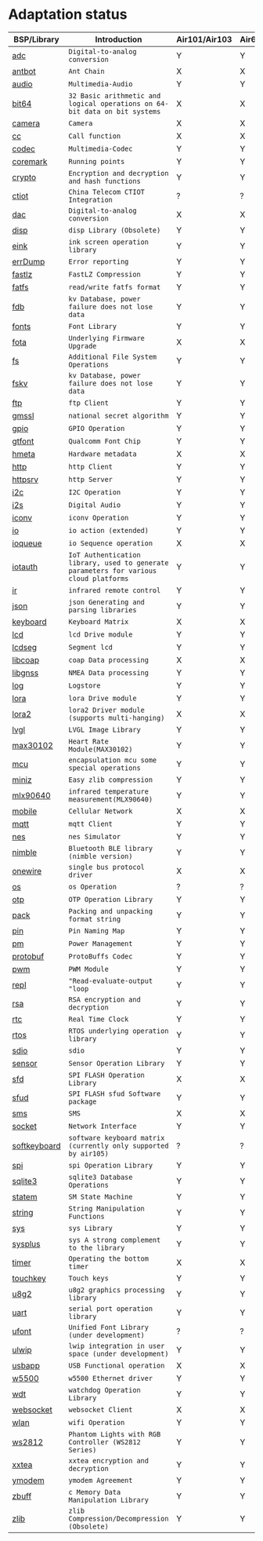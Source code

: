 # Adaptation status

|BSP/Library | Introduction|Air101/Air103|Air601|Air105|ESP32C3|ESP32S3|Air780E/Air700E|Air780EP|
|---|---|---|---|---|---|---|---|---|
|[adc](adc.md)|`Digital-to-analog conversion`|Y|Y|Y|Y|Y|Y|Y|
|[antbot](antbot.md)|`Ant Chain`|X|X|X|X|X|Y|X|
|[audio](audio.md)|`Multimedia-Audio`|Y|Y|Y|X|X|Y|Y|
|[bit64](bit64.md)|`32 Basic arithmetic and logical operations on 64-bit data on bit systems`|X|X|Y|Y|Y|Y|Y|
|[camera](camera.md)|`Camera`|X|X|Y|X|X|X|X|
|[cc](cc.md)|`Call function`|X|X|X|X|X|X|Y|
|[codec](codec.md)|`Multimedia-Codec`|Y|Y|Y|X|X|Y|Y|
|[coremark](coremark.md)|`Running points`|Y|Y|Y|Y|Y|Y|Y|
|[crypto](crypto.md)|`Encryption and decryption and hash functions`|Y|Y|Y|Y|Y|Y|Y|
|[ctiot](ctiot.md)|`China Telecom CTIOT Integration`|?|?|?|?|?|?|?|
|[dac](dac.md)|`Digital-to-analog conversion`|X|X|Y|X|X|X|X|
|[disp](disp.md)|`disp Library (Obsolete)`|Y|Y|Y|Y|Y|Y|Y|
|[eink](eink.md)|`ink screen operation library`|Y|Y|Y|Y|Y|Y|Y|
|[errDump](errDump.md)|`Error reporting`|Y|Y|X|X|X|Y|Y|
|[fastlz](fastlz.md)|`FastLZ Compression`|Y|Y|X|X|X|Y|Y|
|[fatfs](fatfs.md)|`read/write fatfs format`|Y|Y|Y|Y|Y|Y|Y|
|[fdb](fdb.md)|`kv Database, power failure does not lose data`|Y|Y|Y|Y|Y|Y|Y|
|[fonts](fonts.md)|`Font Library`|Y|Y|Y|Y|Y|Y|Y|
|[fota](fota.md)|`Underlying Firmware Upgrade`|X|X|Y|X|X|Y|Y|
|[fs](fs.md)|`Additional File System Operations`|Y|Y|Y|Y|Y|Y|Y|
|[fskv](fskv.md)|`kv Database, power failure does not lose data`|Y|Y|Y|Y|Y|Y|Y|
|[ftp](ftp.md)|`ftp Client`|Y|Y|Y|Y|Y|Y|Y|
|[gmssl](gmssl.md)|`national secret algorithm`|Y|Y|Y|X|X|Y|Y|
|[gpio](gpio.md)|`GPIO Operation`|Y|Y|Y|Y|Y|Y|Y|
|[gtfont](gtfont.md)|`Qualcomm Font Chip`|Y|Y|Y|X|X|Y|Y|
|[hmeta](hmeta.md)|`Hardware metadata`|X|X|X|X|X|Y|Y|
|[http](http.md)|`http Client`|Y|Y|Y|Y|Y|Y|Y|
|[httpsrv](httpsrv.md)|`http Server`|Y|Y|X|Y|Y|Y|Y|
|[i2c](i2c.md)|`I2C Operation`|Y|Y|Y|Y|Y|Y|Y|
|[i2s](i2s.md)|`Digital Audio`|Y|Y|X|X|X|Y|Y|
|[iconv](iconv.md)|`iconv Operation`|Y|Y|Y|Y|Y|Y|Y|
|[io](io.md)|`io action (extended)`|Y|Y|Y|Y|Y|Y|Y|
|[ioqueue](ioqueue.md)|`io Sequence operation`|X|X|Y|X|X|X|Y|
|[iotauth](iotauth.md)|`IoT Authentication library, used to generate parameters for various cloud platforms`|Y|Y|Y|Y|Y|Y|Y|
|[ir](ir.md)|`infrared remote control`|Y|Y|X|Y|Y|Y|Y|
|[json](json.md)|`json Generating and parsing libraries`|Y|Y|Y|Y|Y|Y|Y|
|[keyboard](keyboard.md)|`Keyboard Matrix`|X|X|Y|X|X|X|X|
|[lcd](lcd.md)|`lcd Drive module`|Y|Y|Y|Y|Y|Y|Y|
|[lcdseg](lcdseg.md)|`Segment lcd`|Y|Y|X|X|X|X|X|
|[libcoap](libcoap.md)|`coap Data processing`|X|X|X|X|X|X|X|
|[libgnss](libgnss.md)|`NMEA Data processing`|Y|Y|Y|Y|Y|Y|Y|
|[log](log.md)|`Logstore`|Y|Y|Y|Y|Y|Y|Y|
|[lora](lora.md)|`lora Drive module`|Y|Y|Y|Y|Y|Y|Y|
|[lora2](lora2.md)|`lora2 Driver module (supports multi-hanging)`|X|X|Y|Y|Y|Y|Y|
|[lvgl](lvgl.md)|`LVGL Image Library`|Y|Y|Y|Y|Y|Y|Y|
|[max30102](max30102.md)|`Heart Rate Module(MAX30102)`|Y|Y|Y|Y|Y|Y|Y|
|[mcu](mcu.md)|`encapsulation mcu some special operations`|Y|Y|Y|Y|Y|Y|Y|
|[miniz](miniz.md)|`Easy zlib compression`|Y|Y|Y|Y|Y|Y|Y|
|[mlx90640](mlx90640.md)|`infrared temperature measurement(MLX90640)`|Y|Y|Y|Y|Y|Y|Y|
|[mobile](mobile.md)|`Cellular Network`|X|X|X|X|X|Y|Y|
|[mqtt](mqtt.md)|`mqtt Client`|Y|Y|Y|Y|Y|Y|Y|
|[nes](nes.md)|`nes Simulator`|Y|Y|Y|X|X|Y|Y|
|[nimble](nimble.md)|`Bluetooth BLE library (nimble version)`|Y|Y|X|Y|Y|X|X|
|[onewire](onewire.md)|`single bus protocol driver`|X|X|X|X|X|X|X|
|[os](os.md)|`os Operation`|?|?|?|?|?|?|?|
|[otp](otp.md)|`OTP Operation Library`|Y|Y|Y|X|X|Y|Y|
|[pack](pack.md)|`Packing and unpacking format string`|Y|Y|Y|Y|Y|Y|Y|
|[pin](pin.md)|`Pin Naming Map`|Y|Y|Y|X|X|X|X|
|[pm](pm.md)|`Power Management`|Y|Y|Y|Y|Y|Y|Y|
|[protobuf](protobuf.md)|`ProtoBuffs Codec`|Y|Y|Y|Y|Y|Y|Y|
|[pwm](pwm.md)|`PWM Module`|Y|Y|Y|Y|Y|Y|Y|
|[repl](repl.md)|`"Read-evaluate-output "loop`|Y|Y|Y|Y|Y|Y|Y|
|[rsa](rsa.md)|`RSA encryption and decryption`|Y|Y|Y|Y|Y|Y|Y|
|[rtc](rtc.md)|`Real Time Clock`|Y|Y|Y|Y|Y|Y|Y|
|[rtos](rtos.md)|`RTOS underlying operation library`|Y|Y|Y|Y|Y|Y|Y|
|[sdio](sdio.md)|`sdio`|Y|Y|X|X|X|X|X|
|[sensor](sensor.md)|`Sensor Operation Library`|Y|Y|Y|Y|Y|Y|Y|
|[sfd](sfd.md)|`SPI FLASH Operation Library`|X|X|Y|X|X|Y|Y|
|[sfud](sfud.md)|`SPI FLASH sfud Software package`|Y|Y|Y|Y|Y|Y|Y|
|[sms](sms.md)|`SMS`|X|X|X|X|X|X|Y|
|[socket](socket.md)|`Network Interface`|Y|Y|Y|Y|Y|Y|Y|
|[softkeyboard](softkeyboard.md)|`software keyboard matrix (currently only supported by air105)`|?|?|?|?|?|?|?|
|[spi](spi.md)|`spi Operation Library`|Y|Y|Y|Y|Y|Y|Y|
|[sqlite3](sqlite3.md)|`sqlite3 Database Operations`|Y|Y|X|X|X|Y|Y|
|[statem](statem.md)|`SM State Machine`|Y|Y|Y|Y|Y|Y|Y|
|[string](string.md)|`String Manipulation Functions`|Y|Y|Y|Y|Y|Y|Y|
|[sys](sys.md)|`sys Library`|Y|Y|Y|Y|Y|Y|Y|
|[sysplus](sysplus.md)|`sys A strong complement to the library`|Y|Y|Y|Y|Y|Y|Y|
|[timer](timer.md)|`Operating the bottom timer`|X|X|X|X|X|X|X|
|[touchkey](touchkey.md)|`Touch keys`|Y|Y|X|X|X|X|X|
|[u8g2](u8g2.md)|`u8g2 graphics processing library`|Y|Y|Y|Y|Y|Y|Y|
|[uart](uart.md)|`serial port operation library`|Y|Y|Y|Y|Y|Y|Y|
|[ufont](ufont.md)|`Unified Font Library (under development)`|?|?|?|?|?|?|?|
|[ulwip](ulwip.md)|`lwip integration in user space (under development)`|Y|Y|X|Y|Y|X|X|
|[usbapp](usbapp.md)|`USB Functional operation`|X|X|Y|X|X|X|X|
|[w5500](w5500.md)|`w5500 Ethernet driver`|Y|Y|Y|Y|Y|Y|Y|
|[wdt](wdt.md)|`watchdog Operation Library`|Y|Y|Y|Y|Y|Y|Y|
|[websocket](websocket.md)|`websocket Client`|X|X|X|X|X|Y|Y|
|[wlan](wlan.md)|`wifi Operation`|Y|Y|X|Y|Y|Y|Y|
|[ws2812](ws2812.md)|`Phantom Lights with RGB Controller (WS2812 Series)`|Y|Y|X|X|X|Y|Y|
|[xxtea](xxtea.md)|`xxtea encryption and decryption `|Y|Y|X|Y|Y|Y|Y|
|[ymodem](ymodem.md)|`ymodem Agreement`|Y|Y|Y|Y|Y|Y|Y|
|[zbuff](zbuff.md)|`c Memory Data Manipulation Library`|Y|Y|Y|Y|Y|Y|Y|
|[zlib](zlib.md)|`zlib Compression/Decompression (Obsolete)`|Y|Y|Y|X|X|X|X|
